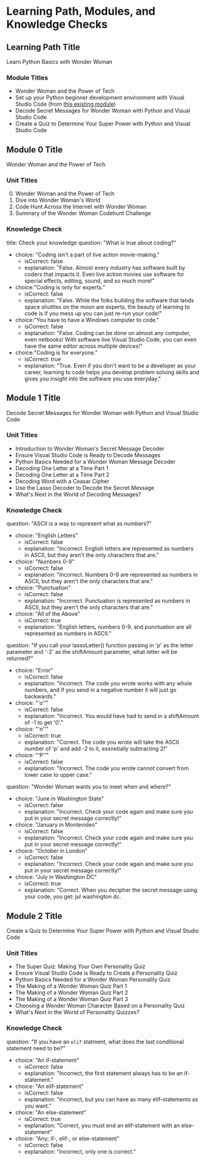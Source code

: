 # Learning Path, Modules, and Knowledge Checks

## Learning Path Title 
Learn Python Basics with Wonder Woman

### Module Titles
- Wonder Woman and the Power of Tech
- Set up your Python beginner development environment with Visual Studio Code (from [this existing module](https://docs.microsoft.com/en-us/learn/modules/python-install-vscode/))
- Decode Secret Messages for Wonder Woman with Python and Visual Studio Code
- Create a Quiz to Determine Your Super Power with Python and Visual Studio Code

## Module 0 Title
Wonder Woman and the Power of Tech

### Unit Titles 
0. Wonder Woman and the Power of Tech
1. Dive into Wonder Woman's World
2. Code Hunt Across the Internet with Wonder Woman
3. Summary of the Wonder Woman Codehunt Challenge

### Knowledge Check
title: Check your knowledge
question: "What is true about coding?"
- choice: "Coding isn't a part of live action movie-making."
    - isCorrect: false
    - explanation: "False. Almost every industry has software built by coders that impacts it. Even live action movies use software for special effects, editing, sound, and so much more!"
- choice:"Coding is only for experts."
    - isCorrect: false
    - explanation: "False. While the folks building the software that lands space shuttles on the moon are experts, the beauty of learning to code is if you mess up you can just re-run your code!"
- choice:"You have to have a Windows computer to code."
    - isCorrect: false
    - explanation: "False. Coding can be done on almost any computer, even netbooks! With software live Visual Studio Code, you can even have the same editor across multiple devices!"
- choice:"Coding is for everyone."
    - isCorrect: true
    - explanation: "True. Even if you don't want to be a developer as your career, learning to code helps you develop problem solving skills and gives you insight into the software you use everyday."

## Module 1 Title
Decode Secret Messages for Wonder Woman with Python and Visual Studio Code

### Unit Titles 
- Introduction to Wonder Woman's Secret Message Decoder
- Ensure Visual Studio Code is Ready to Decode Messages
- Python Basics Needed for a Wonder Woman Message Decoder
- Decoding One Letter at a Time Part 1
- Decoding One Letter at a Time Part 2
- Decoding Word with a Ceasar Cipher
- Use the Lasso Decoder to Decode the Secret Message
- What's Next in the World of Decoding Messages?

### Knowledge Check
question: "ASCII is a way to represent what as numbers?"
- choice: "English Letters"
    - isCorrect: false
    - explanation: "Incorrect. English letters are represented as numbers in ASCII, but they aren't the only characters that are."
- choice: "Numbers 0-9"
    - isCorrect: false
    - explanation: "Incorrect. Numbers 0-9 are represented as numbers in ASCII, but they aren't the only characters that are."
- choice: "Punctuation"
    - isCorrect: false
    - explanation: "Incorrect. Punctuation is represented as numbers in ASCII, but they aren't the only characters that are."
- choice: "All of the Above"
    - isCorrect: true
    - explanation: "English letters, numbers 0-9, and punctuation are all represented as numbers in ASCII."

question: "If you call your lassoLetter() function passing in 'p' as the letter parameter and '-2' as the shiftAmount parameter, what letter will be returned?"
- choice: "Error"
    - isCorrect: false
    - explanation: "Incorrect. The code you wrote works with any whole numbers, and if you send in a negative number it will just go backwards."
- choice: "'o''"
    - isCorrect: false
    - explanation: "Incorrect. You would have had to send in a shiftAmount of -1 to get '0'."
- choice: "'n''"
    - isCorrect: true
    - explanation: "Correct. The code you wrote will take the ASCII number of 'p' and add -2 to it, essnetially subtracting 2!"
- choice: "'P''"
    - isCorrect: false
    - explanation: "Incorrect. The code you wrote cannot convert from lower case to upper case."

question: "Wonder Woman wants you to meet when and where?"
- choice: "June in Washington State"
    - isCorrect: false
    - explanation: "Incorrect. Check your code again and make sure you put in your secret message correctly!"
- choice: "January in Montevideo"
    - isCorrect: false
    - explanation: "Incorrect. Check your code again and make sure you put in your secret message correctly!"
- choice: "October in London"
    - isCorrect: false
    - explanation: "Incorrect. Check your code again and make sure you put in your secret message correctly!"
- choice: "July in Washington DC"
    - isCorrect: true
    - explanation: "Correct. When you decipher the secret message using your code, you get: jul washington dc.

## Module 2 Title 
Create a Quiz to Determine Your Super Power with Python and Visual Studio Code

### Unit Titles
- The Super Quiz: Making Your Own Personality Quiz
- Ensure Visual Studio Code is Ready to Create a Personality Quiz
- Python Basics Needed for a Wonder Woman Personality Quiz
- The Making of a Wonder Woman Quiz Part 1
- The Making of a Wonder Woman Quiz Part 2
- The Making of a Wonder Woman Quiz Part 3
- Choosing a Wonder Woman Character Based on a Personality Quiz 
- What's Next in the World of Personality Quizzes?

### Knowledge Check
question: "If you have an `elif` statment, what does the last conditional statement need to be?"
- choice: "An if-statement"
    - isCorrect: false
    - explanation: "Incorrect, the first statement always has to be an if-statement."
- choice: "An elif-statement"
    - isCorrect: false
    - explanation: "Incorrect, but you can have as many elif-statements as you want."
- choice: "An else-statement"
    - isCorrect: true
    - explanation: "Correct, you must end an elif-statement with an else-statement"
- choice: "Any; if-, elif-, or else-statement"
    - isCorrect: false
    - explanation: "Incorrect, only one is correct."